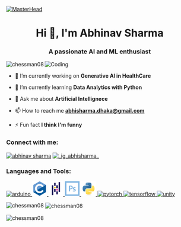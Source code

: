 [![MasterHead](https://images.squarespace-cdn.com/content/v1/60479868292a5d29e69ac6b9/d2f479f8-2005-43ae-bb36-e90333fa8f19/Future_of_Artificial_Intelligence.gif)](https://rishavchanda.io)
<h1 align="center">Hi 👋, I'm Abhinav Sharma</h1>
<h3 align="center">A passionate AI and ML enthusiast</h3>
<img align="right" alt="Coding" width="400" src="https://cdn.dribbble.com/users/205964/screenshots/6002888/media/ae564f058f5acd9519741ad979728004.gif">

<p align="left"> <img src="https://komarev.com/ghpvc/?username=chessman08&label=Profile%20views&color=0e75b6&style=flat" alt="chessman08" /> </p>

- 🔭 I’m currently working on **Generative AI in HealthCare**

- 🌱 I’m currently learning **Data Analytics with Python**

- 💬 Ask me about **Artificial Intellignece**

- 📫 How to reach me **abhisharma.dhaka@gmail.com**

- ⚡ Fun fact **I think I'm funny**

<h3 align="left">Connect with me:</h3>
<p align="left">
<a href="https://linkedin.com/in/abhinav sharma" target="blank"><img align="center" src="https://raw.githubusercontent.com/rahuldkjain/github-profile-readme-generator/master/src/images/icons/Social/linked-in-alt.svg" alt="abhinav sharma" height="30" width="40" /></a>
<a href="https://instagram.com/_ig_abhisharma_" target="blank"><img align="center" src="https://raw.githubusercontent.com/rahuldkjain/github-profile-readme-generator/master/src/images/icons/Social/instagram.svg" alt="_ig_abhisharma_" height="30" width="40" /></a>
</p>

<h3 align="left">Languages and Tools:</h3>
<p align="left"> <a href="https://www.arduino.cc/" target="_blank" rel="noreferrer"> <img src="https://cdn.worldvectorlogo.com/logos/arduino-1.svg" alt="arduino" width="40" height="40"/> </a> <a href="https://www.cprogramming.com/" target="_blank" rel="noreferrer"> <img src="https://raw.githubusercontent.com/devicons/devicon/master/icons/c/c-original.svg" alt="c" width="40" height="40"/> </a> <a href="https://pandas.pydata.org/" target="_blank" rel="noreferrer"> <img src="https://raw.githubusercontent.com/devicons/devicon/2ae2a900d2f041da66e950e4d48052658d850630/icons/pandas/pandas-original.svg" alt="pandas" width="40" height="40"/> </a> <a href="https://www.photoshop.com/en" target="_blank" rel="noreferrer"> <img src="https://raw.githubusercontent.com/devicons/devicon/master/icons/photoshop/photoshop-line.svg" alt="photoshop" width="40" height="40"/> </a> <a href="https://www.python.org" target="_blank" rel="noreferrer"> <img src="https://raw.githubusercontent.com/devicons/devicon/master/icons/python/python-original.svg" alt="python" width="40" height="40"/> </a> <a href="https://pytorch.org/" target="_blank" rel="noreferrer"> <img src="https://www.vectorlogo.zone/logos/pytorch/pytorch-icon.svg" alt="pytorch" width="40" height="40"/> </a> <a href="https://www.tensorflow.org" target="_blank" rel="noreferrer"> <img src="https://www.vectorlogo.zone/logos/tensorflow/tensorflow-icon.svg" alt="tensorflow" width="40" height="40"/> </a> <a href="https://unity.com/" target="_blank" rel="noreferrer"> <img src="https://www.vectorlogo.zone/logos/unity3d/unity3d-icon.svg" alt="unity" width="40" height="40"/> </a> </p>

<p><img align="left" src="https://github-readme-stats.vercel.app/api/top-langs?username=chessman08&show_icons=true&locale=en&layout=compact" alt="chessman08" /></p>

<p>&nbsp;<img align="center" src="https://github-readme-stats.vercel.app/api?username=chessman08&show_icons=true&locale=en" alt="chessman08" /></p>

<p><img align="center" src="https://github-readme-streak-stats.herokuapp.com/?user=chessman08&" alt="chessman08" /></p>
